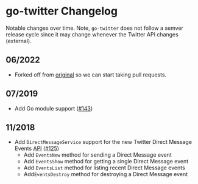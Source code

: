 # go-twitter Changelog

Notable changes over time. Note, `go-twitter` does not follow a semver release cycle since it may change whenever the Twitter API changes (external).

## 06/2022

* Forked off from [original](https://github.com/dghubble/go-twitter) so we
can start taking pull requests.

## 07/2019

* Add Go module support ([#143](https://github.com/socialdog-inc/go-twitter/pull/143))

## 11/2018

* Add `DirectMessageService` support for the new Twitter Direct Message Events [API](https://developer.twitter.com/en/docs/direct-messages/api-features) ([#125](https://github.com/socialdog-inc/go-twitter/pull/125))
  * Add `EventsNew` method for sending a Direct Message event
  * Add `EventsShow` method for getting a single Direct Message event
  * Add `EventsList` method for listing recent Direct Message events
  * Add`EventsDestroy` method for destroying a Direct Message event

